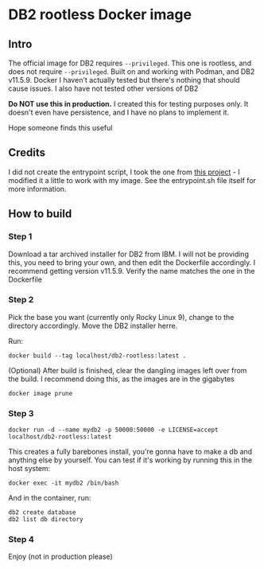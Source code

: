 # DB2 rootless Docker image
## Intro
The official image for DB2 requires `--privileged`. This one is rootless, and does not require `--privileged`. Built on and working with Podman, and DB2 v11.5.9. Docker I haven't actually tested but there's nothing that should cause issues. I also have not tested other versions of DB2

**Do NOT use this in production.** I created this for testing purposes only. It doesn't even have persistence, and I have no plans to implement it.

Hope someone finds this useful

## Credits
I did not create the entrypoint script, I took the one from [this project](https://github.com/Taskana/taskana/blob/master/docker-databases/db2_11-5/entrypoint.sh) - I modified it a little to work with my image. See the entrypoint.sh file itself for more information.

## How to build
### Step 1
Download a tar archived installer for DB2 from IBM. I will not be providing this, you need to bring your own, and then edit the Dockerfile accordingly. I recommend getting version v11.5.9. Verify the name matches the one in the Dockerfile

### Step 2
Pick the base you want (currently only Rocky Linux 9), change to the directory accordingly. Move the DB2 installer herre. 

Run:
```
docker build --tag localhost/db2-rootless:latest .
```

(Optional) After build is finished, clear the dangling images left over from the build. I recommend doing this, as the images are in the gigabytes
```
docker image prune 
``` 

### Step 3
```
docker run -d --name mydb2 -p 50000:50000 -e LICENSE=accept localhost/db2-rootless:latest 
```

This creates a fully barebones install, you're gonna have to make a db and anything else by yourself.
You can test if it's working by running this in the host system:
```
docker exec -it mydb2 /bin/bash
```
And in the container, run:
```
db2 create database
db2 list db directory
```

### Step 4
Enjoy (not in production please)